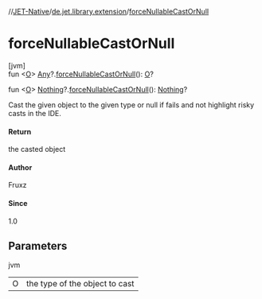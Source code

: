 //[JET-Native](../../index.md)/[de.jet.library.extension](index.md)/[forceNullableCastOrNull](force-nullable-cast-or-null.md)

# forceNullableCastOrNull

[jvm]\
fun &lt;[O](force-nullable-cast-or-null.md)&gt; [Any](https://kotlinlang.org/api/latest/jvm/stdlib/kotlin/-any/index.html)?.[forceNullableCastOrNull](force-nullable-cast-or-null.md)(): [O](force-nullable-cast-or-null.md)?

fun &lt;[O](force-nullable-cast-or-null.md)&gt; [Nothing](https://kotlinlang.org/api/latest/jvm/stdlib/kotlin/-nothing/index.html)?.[forceNullableCastOrNull](force-nullable-cast-or-null.md)(): [Nothing](https://kotlinlang.org/api/latest/jvm/stdlib/kotlin/-nothing/index.html)?

Cast the given object to the given type or null if fails and not highlight risky casts in the IDE.

#### Return

the casted object

#### Author

Fruxz

#### Since

1.0

## Parameters

jvm

| | |
|---|---|
| O | the type of the object to cast |
